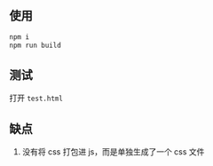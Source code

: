 ## 使用

```bash
npm i
npm run build
```

## 测试

打开 `test.html`

## 缺点

1. 没有将 css 打包进 js，而是单独生成了一个 css 文件
